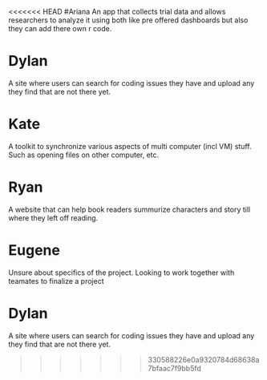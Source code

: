 

<<<<<<< HEAD
#Ariana 
An app that collects trial data and allows researchers to analyze it using both like pre offered dashboards but also they can add there own r code.

# Dylan
A site where users can search for coding issues they have and upload any they find that are not there yet.

# Kate
A toolkit to synchronize various aspects of multi computer (incl VM) stuff. Such as opening
files on other computer, etc.

# Ryan
A website that can help book readers summurize characters and story till where they left off reading.

# Eugene
Unsure about specifics of the project. Looking to work together with teamates to finalize a project
# Dylan
A site where users can search for coding issues they have and upload any they find that are not there yet.

>>>>>>> 330588226e0a9320784d68638a7bfaac7f9bb5fd
